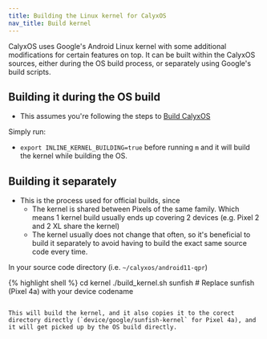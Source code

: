 ```yaml
---
title: Building the Linux kernel for CalyxOS
nav_title: Build kernel
---
```


CalyxOS uses Google's Android Linux kernel with some additional modifications for certain features on top. It can be built within the CalyxOS sources, either during the OS build process, or separately using Google's build scripts.

## Building it during the OS build
* This assumes you're following the steps to [Build CalyxOS](../)

Simply run:
* `export INLINE_KERNEL_BUILDING=true` before running `m` and it will build the kernel while building the OS.

## Building it separately
* This is the process used for official builds, since
  * The kernel is shared between Pixels of the same family. Which means 1 kernel build usually ends up covering 2 devices (e.g. Pixel 2 and 2 XL share the kernel)
  * The kernel usually does not change that often, so it's beneficial to build it separately to avoid having to build the exact same source code every time.

In your source code directory (i.e. `~/calyxos/android11-qpr`)

{% highlight shell %}
cd kernel
./build_kernel.sh sunfish # Replace sunfish (Pixel 4a) with your device codename
```

This will build the kernel, and it also copies it to the corect directory directly (`device/google/sunfish-kernel` for Pixel 4a), and it will get picked up by the OS build directly.